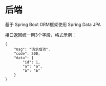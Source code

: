 # 后端

基于 Spring Boot
ORM框架使用 Spring Data JPA

接口返回统一用3个字段，格式示例：

```
{
	"msg": "请求成功",
	"code": 200,
	"data": {
		"id": 1,
		"a": "a",
		"b": "b"
	}
}
```
